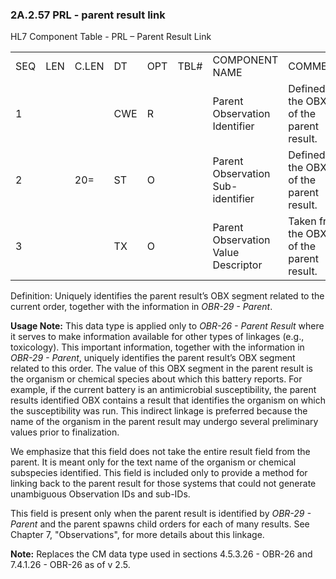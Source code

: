 ### 2A.2.57 PRL - parent result link

HL7 Component Table - PRL – Parent Result Link

|     |     |     |     |     |     |     |     |     |
| --- | --- | --- | --- | --- | --- | --- | --- | --- |
| SEQ | LEN | C.LEN | DT | OPT | TBL# | COMPONENT NAME | COMMENTS | SEC.REF. |
| 1 |  |  | CWE | R |  | Parent Observation Identifier | Defined in the OBX-3 of the parent result. | 2A.2.13 |
| 2 |  | 20= | ST | O |  | Parent Observation Sub-identifier | Defined in the OBX-4 of the parent result. | 2A.2.76 |
| 3 |  |  | TX | O |  | Parent Observation Value Descriptor | Taken from the OBX-5 of the parent result. | 2A.2.80 |

Definition: Uniquely identifies the parent result’s OBX segment related to the current order, together with the information in _OBR-29 - Parent_.

**Usage Note:** This data type is applied only to _OBR-26 - Parent Result_ where it serves to make information available for other types of linkages (e.g., toxicology). This important information, together with the information in _OBR-29 - Parent_, uniquely identifies the parent result’s OBX segment related to this order. The value of this OBX segment in the parent result is the organism or chemical species about which this battery reports. For example, if the current battery is an antimicrobial susceptibility, the parent results identified OBX contains a result that identifies the organism on which the susceptibility was run. This indirect linkage is preferred because the name of the organism in the parent result may undergo several preliminary values prior to finalization.

We emphasize that this field does not take the entire result field from the parent. It is meant only for the text name of the organism or chemical subspecies identified. This field is included only to provide a method for linking back to the parent result for those systems that could not generate unambiguous Observation IDs and sub-IDs.

This field is present only when the parent result is identified by _OBR-29 - Parent_ and the parent spawns child orders for each of many results. See Chapter 7, "Observations", for more details about this linkage.

**Note:** Replaces the CM data type used in sections 4.5.3.26 - OBR-26 and 7.4.1.26 - OBR-26 as of v 2.5.
